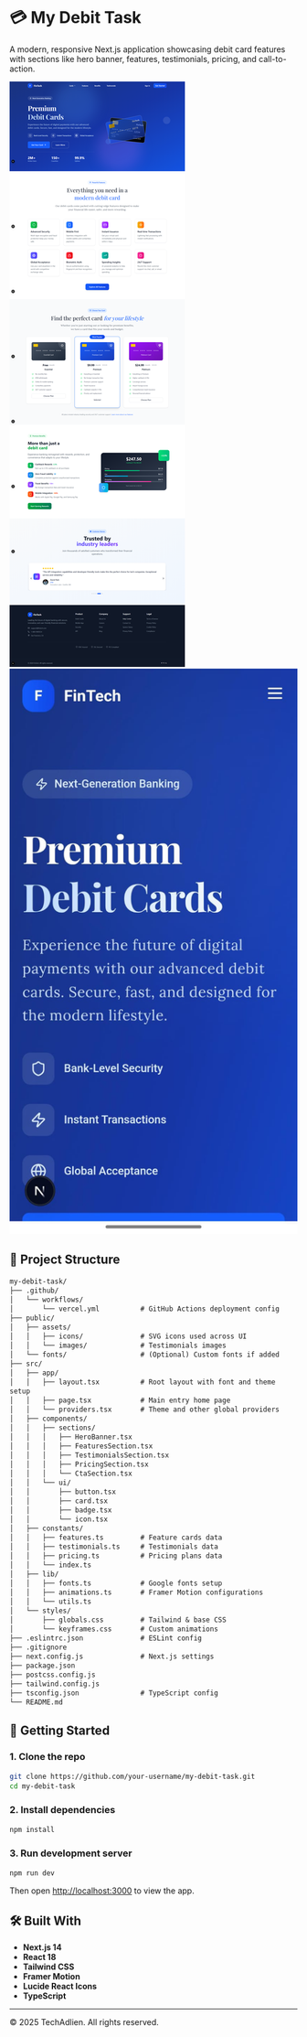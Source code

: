 # 💳 My Debit Task

A modern, responsive Next.js application showcasing debit card features with sections like hero banner, features, testimonials, pricing, and call-to-action.

![Desktop](/public/assets/dt.png)
![Mobile](/public/assets/mv.jpg)


## 🧾 Project Structure

```
my-debit-task/
├── .github/
│   └── workflows/
│       └── vercel.yml          # GitHub Actions deployment config
├── public/
│   ├── assets/
│   │   ├── icons/              # SVG icons used across UI
│   │   └── images/             # Testimonials images
│   └── fonts/                  # (Optional) Custom fonts if added
├── src/
│   ├── app/
│   │   ├── layout.tsx          # Root layout with font and theme setup
│   │   ├── page.tsx            # Main entry home page
│   │   └── providers.tsx       # Theme and other global providers
│   ├── components/
│   │   ├── sections/
│   │   │   ├── HeroBanner.tsx
│   │   │   ├── FeaturesSection.tsx
│   │   │   ├── TestimonialsSection.tsx
│   │   │   ├── PricingSection.tsx
│   │   │   └── CtaSection.tsx
│   │   └── ui/
│   │       ├── button.tsx
│   │       ├── card.tsx
│   │       ├── badge.tsx
│   │       └── icon.tsx
│   ├── constants/
│   │   ├── features.ts         # Feature cards data
│   │   ├── testimonials.ts     # Testimonials data
│   │   ├── pricing.ts          # Pricing plans data
│   │   └── index.ts
│   ├── lib/
│   │   ├── fonts.ts            # Google fonts setup
│   │   ├── animations.ts       # Framer Motion configurations
│   │   └── utils.ts
│   └── styles/
│       ├── globals.css         # Tailwind & base CSS
│       └── keyframes.css       # Custom animations
├── .eslintrc.json              # ESLint config
├── .gitignore
├── next.config.js              # Next.js settings
├── package.json
├── postcss.config.js
├── tailwind.config.js
├── tsconfig.json               # TypeScript config
└── README.md
```

## 🚀 Getting Started

### 1. Clone the repo

```bash
git clone https://github.com/your-username/my-debit-task.git
cd my-debit-task
```

### 2. Install dependencies

```bash
npm install
```

### 3. Run development server

```bash
npm run dev
```

Then open [http://localhost:3000](http://localhost:3000) to view the app.

## 🛠️ Built With

- **Next.js 14**
- **React 18**
- **Tailwind CSS**
- **Framer Motion**
- **Lucide React Icons**
- **TypeScript**

---

© 2025 TechAdlien. All rights reserved.